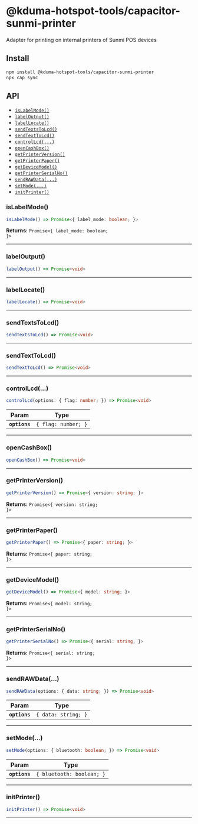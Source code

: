 # @kduma-hotspot-tools/capacitor-sunmi-printer

Adapter for printing on internal printers of Sunmi POS devices

## Install

```bash
npm install @kduma-hotspot-tools/capacitor-sunmi-printer
npx cap sync
```

## API

<docgen-index>

* [`isLabelMode()`](#islabelmode)
* [`labelOutput()`](#labeloutput)
* [`labelLocate()`](#labellocate)
* [`sendTextsToLcd()`](#sendtextstolcd)
* [`sendTextToLcd()`](#sendtexttolcd)
* [`controlLcd(...)`](#controllcd)
* [`openCashBox()`](#opencashbox)
* [`getPrinterVersion()`](#getprinterversion)
* [`getPrinterPaper()`](#getprinterpaper)
* [`getDeviceModel()`](#getdevicemodel)
* [`getPrinterSerialNo()`](#getprinterserialno)
* [`sendRAWData(...)`](#sendrawdata)
* [`setMode(...)`](#setmode)
* [`initPrinter()`](#initprinter)

</docgen-index>

<docgen-api>
<!--Update the source file JSDoc comments and rerun docgen to update the docs below-->

### isLabelMode()

```typescript
isLabelMode() => Promise<{ label_mode: boolean; }>
```

**Returns:** <code>Promise&lt;{ label_mode: boolean; }&gt;</code>

--------------------


### labelOutput()

```typescript
labelOutput() => Promise<void>
```

--------------------


### labelLocate()

```typescript
labelLocate() => Promise<void>
```

--------------------


### sendTextsToLcd()

```typescript
sendTextsToLcd() => Promise<void>
```

--------------------


### sendTextToLcd()

```typescript
sendTextToLcd() => Promise<void>
```

--------------------


### controlLcd(...)

```typescript
controlLcd(options: { flag: number; }) => Promise<void>
```

| Param         | Type                           |
| ------------- | ------------------------------ |
| **`options`** | <code>{ flag: number; }</code> |

--------------------


### openCashBox()

```typescript
openCashBox() => Promise<void>
```

--------------------


### getPrinterVersion()

```typescript
getPrinterVersion() => Promise<{ version: string; }>
```

**Returns:** <code>Promise&lt;{ version: string; }&gt;</code>

--------------------


### getPrinterPaper()

```typescript
getPrinterPaper() => Promise<{ paper: string; }>
```

**Returns:** <code>Promise&lt;{ paper: string; }&gt;</code>

--------------------


### getDeviceModel()

```typescript
getDeviceModel() => Promise<{ model: string; }>
```

**Returns:** <code>Promise&lt;{ model: string; }&gt;</code>

--------------------


### getPrinterSerialNo()

```typescript
getPrinterSerialNo() => Promise<{ serial: string; }>
```

**Returns:** <code>Promise&lt;{ serial: string; }&gt;</code>

--------------------


### sendRAWData(...)

```typescript
sendRAWData(options: { data: string; }) => Promise<void>
```

| Param         | Type                           |
| ------------- | ------------------------------ |
| **`options`** | <code>{ data: string; }</code> |

--------------------


### setMode(...)

```typescript
setMode(options: { bluetooth: boolean; }) => Promise<void>
```

| Param         | Type                                 |
| ------------- | ------------------------------------ |
| **`options`** | <code>{ bluetooth: boolean; }</code> |

--------------------


### initPrinter()

```typescript
initPrinter() => Promise<void>
```

--------------------

</docgen-api>
